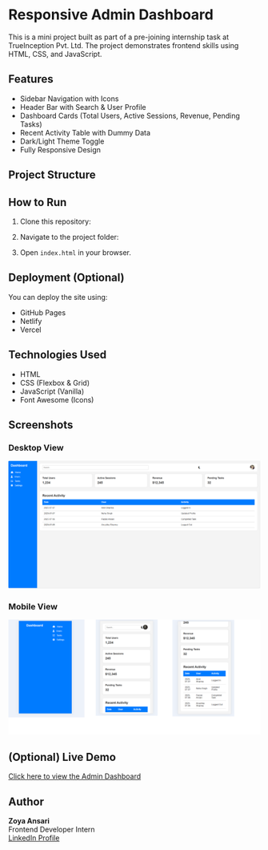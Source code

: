 # Responsive Admin Dashboard

This is a mini project built as part of a pre-joining internship task at TrueInception Pvt. Ltd. The project demonstrates frontend skills using HTML, CSS, and JavaScript.

## Features

- Sidebar Navigation with Icons
- Header Bar with Search & User Profile
- Dashboard Cards (Total Users, Active Sessions, Revenue, Pending Tasks)
- Recent Activity Table with Dummy Data
- Dark/Light Theme Toggle
- Fully Responsive Design

## Project Structure


## How to Run

1. Clone this repository:

2. Navigate to the project folder:

3. Open `index.html` in your browser.

## Deployment (Optional)

You can deploy the site using:
- GitHub Pages
- Netlify
- Vercel

## Technologies Used

- HTML
- CSS (Flexbox & Grid)
- JavaScript (Vanilla)
- Font Awesome (Icons)

## Screenshots

### Desktop View  
![Desktop](./screenshorts/dashboard-desktop.png)

### Mobile View  
![Mobile](./screenshorts/dashboard-mobile.png)

## (Optional) Live Demo
[Click here to view the Admin Dashboard](https://zoya-admin-dashboard.netlify.app)


## Author

**Zoya Ansari**  
Frontend Developer Intern  
[LinkedIn Profile](https://www.linkedin.com/in/zoya-ansari-160a96291)
